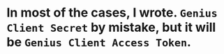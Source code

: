 # In most of the cases, I wrote. `Genius Client Secret` by mistake, but it will be `Genius Client Access Token`.
